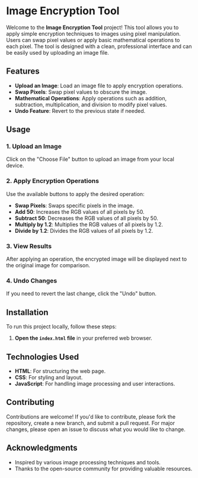 # Image Encryption Tool

Welcome to the **Image Encryption Tool** project! This tool allows you to apply simple encryption techniques to images using pixel manipulation. Users can swap pixel values or apply basic mathematical operations to each pixel. The tool is designed with a clean, professional interface and can be easily used by uploading an image file.

## Features

- **Upload an Image**: Load an image file to apply encryption operations.
- **Swap Pixels**: Swap pixel values to obscure the image.
- **Mathematical Operations**: Apply operations such as addition, subtraction, multiplication, and division to modify pixel values.
- **Undo Feature**: Revert to the previous state if needed.

## Usage

### 1. Upload an Image
Click on the "Choose File" button to upload an image from your local device.

### 2. Apply Encryption Operations
Use the available buttons to apply the desired operation:
- **Swap Pixels**: Swaps specific pixels in the image.
- **Add 50**: Increases the RGB values of all pixels by 50.
- **Subtract 50**: Decreases the RGB values of all pixels by 50.
- **Multiply by 1.2**: Multiplies the RGB values of all pixels by 1.2.
- **Divide by 1.2**: Divides the RGB values of all pixels by 1.2.

### 3. View Results
After applying an operation, the encrypted image will be displayed next to the original image for comparison.

### 4. Undo Changes
If you need to revert the last change, click the "Undo" button.

## Installation

To run this project locally, follow these steps:

1. **Open the `index.html` file** in your preferred web browser.

## Technologies Used

- **HTML**: For structuring the web page.
- **CSS**: For styling and layout.
- **JavaScript**: For handling image processing and user interactions.

## Contributing

Contributions are welcome! If you'd like to contribute, please fork the repository, create a new branch, and submit a pull request. For major changes, please open an issue to discuss what you would like to change.



## Acknowledgments

- Inspired by various image processing techniques and tools.
- Thanks to the open-source community for providing valuable resources.

